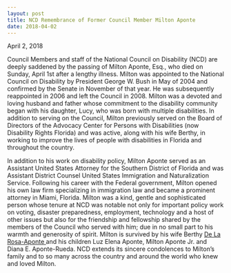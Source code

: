 ```yaml
---
layout: post
title: NCD Remembrance of Former Council Member Milton Aponte
date: 2018-04-02
---
```

April 2, 2018

Council Members and staff of the National Council on Disability (NCD) are deeply saddened by the passing of Milton Aponte, Esq., who died on Sunday, April 1st after a lengthy illness. Milton was appointed to the National Council on Disability by President George W. Bush in May of 2004 and confirmed by the Senate in November of that year. He was subsequently reappointed in 2006 and left the Council in 2008. Milton was a devoted and loving husband and father whose commitment to the disability community began with his daughter, Lucy, who was born with multiple disabilities. In addition to serving on the Council, Milton previously served on the Board of Directors of the Advocacy Center for Persons with Disabilities (now Disability Rights Florida) and was active, along with his wife Berthy, in working to improve the lives of people with disabilities in Florida and throughout the country.

In addition to his work on disability policy, Milton Aponte served as an Assistant United States Attorney for the Southern District of Florida and was Assistant District Counsel United States Immigration and Naturalization Service. Following his career with the Federal government, Milton opened his own law firm specializing in immigration law and became a prominent attorney in Miami, Florida. Milton was a kind, gentle and sophisticated person whose tenure at NCD was notable not only for important policy work on voting, disaster preparedness, employment, technology and a host of other issues but also for the friendship and fellowship shared by the members of the Council who served with him; due in no small part to his warmth and generosity of spirit. Milton is survived by his wife Berthy [De La Rosa-Aponte ](https://www.facebook.com/berthyda?hc_ref=ARRlrY5F9n1EutP8LGsiD6wZPmXMpGZmamjPTvuyq6--iEWY7NzN7dm2yuK21t59lUI)and his children Luz Elena Aponte, Milton Aponte Jr. and Diana E. Aponte-Rueda. NCD extends its sincere condolences to Milton’s family and to so many across the country and around the world who knew and loved Milton.